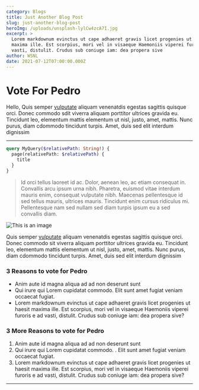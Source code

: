 ```yaml
---
category: Blogs
title: Just Another Blog Post
slug: just-another-blog-post
heroImg: /uploads/unsplash-lylCw4zcA7I.jpg
excerpt: >
  Lorem markdownum evinctus ut cape adhaeret gravis licet progenies ut haesit
  maxima ille. Est scorpius, mori vel in visaeque Haemoniis viperei furoris e ad
  vasti, distulit. Crudus sub coniuge iam: dea propera sive
author: WSNL
date: 2021-07-12T07:00:00.000Z
---
```


# Vote For Pedro

Hello, Quis semper [vulputate](https://example.com) aliquam venenatdis egestas sagittis quisque orci. Donec commodo sdit viverra aliquam porttitor ultrices gravida eu. Tincidunt leo, elementum mattis elementum ut nisl, justo, amet, mattis. Nunc purus, diam cdommodo tincidunt turpis. Amet, duis sed elit interdum dignissim

***

```graphql
query MyQuery($relativePath: String!) {
  page(relativePath: $relativePath) {
    title
  }
}
```

> Id orci tellus laoreet id ac. Dolor, aenean leo, ac etiam consequat in. Convallis arcu ipsum urna nibh. Pharetra, euismod vitae interdum mauris enim, consequat vulputate nibh. Maecenas pellentesque id sed tellus mauris, ultrices mauris. Tincidunt enim cursus ridiculus mi. Pellentesque nam sed nullam sed diam turpis ipsum eu a sed convallis diam.

![This is an image](/uploads/unsplash-75EFpyXu3Wg.jpg)

Quis semper [vulputate](https://example.com) aliquam venenatdis egestas sagittis quisque orci. Donec commodo sit viverra aliquam porttitor ultrices gravida eu. Tincidunt leo, elementum mattis elementum ut nisl, justo, amet, mattis. Nunc purus, diam cdommodo tincidunt turpis. Amet, duis sed elit interdum dignissim

### 3 Reasons to vote for Pedro

* Anim aute id magna aliqua ad ad non deserunt sunt
* Qui irure qui Lorem cupidatat commodo. Elit sunt amet fugiat veniam occaecat fugiat.
* Lorem markdownum evinctus ut cape adhaeret gravis licet progenies ut haesit maxima ille. Est scorpius, mori vel in visaeque Haemoniis viperei furoris e ad vasti, distulit. Crudus sub coniuge iam: dea propera sive?

### 3 More Reasons to vote for Pedro

1. Anim aute id magna aliqua ad ad non deserunt sunt
2. Qui irure qui Lorem cupidatat commodo.
   . Elit sunt amet fugiat veniam occaecat fugiat.
3. Lorem markdownum evinctus ut cape adhaeret gravis licet progenies ut haesit maxima ille. Est scorpius, mori vel in visaeque Haemoniis viperei furoris e ad vasti, distulit. Crudus sub coniuge iam: dea propera sive?

***
